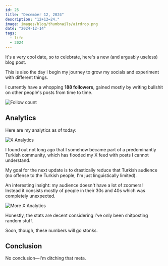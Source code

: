 ```yaml
---
id: 25
title: "December 12, 2024"
description: "12+12=24."
image: images/blog/thumbnails/airdrop.png
date: "2024-12-14"
tags:
  - life
  - 2024
---
```


It's a very cool date, so to celebrate, here's a new (and arguably useless) blog
post.

This is also the day I begin my journey to grow my socials and experiment with
different things.

I currently have a whopping **188 followers**, gained mostly by writing bullshit
on other people's posts from time to time.

![Follow count](/images/blog/25-followcount.png)

## Analytics

Here are my analytics as of today:

![X Analytics](/images/blog/25-analytics.png)

I found out not long ago that I somehow became part of a predominantly Turkish
community, which has flooded my X feed with posts I cannot understand.

My goal for the next update is to drastically reduce that Turkish audience (no
offense to the Turkish people, I'm just linguistically limited).

An interesting insight: my audience doesn't have a lot of zoomers! \
Instead it consists mostly of people in their 30s and 40s which was completely unexpected.

![More X Analytics](/images/blog/25-analytics2.png)

Honestly, the stats are decent considering I've only been shitposting random
stuff.

Soon, though, these numbers will go stonks.

## Conclusion

No conclusion—I'm ditching that meta.

